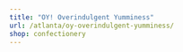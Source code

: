 ```yaml
---
title: "OY! Overindulgent Yumminess"
url: /atlanta/oy-overindulgent-yumminess/
shop: confectionery
---
```

